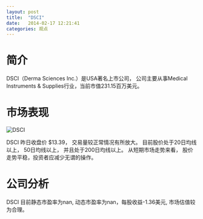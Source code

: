 ```yaml
---
layout: post
title:  "DSCI"
date:   2014-02-17 12:21:41
categories: 观点
---
```


# 简介
DSCI（Derma Sciences Inc.）是USA著名上市公司，
公司主要从事Medical Instruments & Supplies行业，当前市值231.15百万美元。

# 市场表现

![DSCI](http://finviz.com/chart.ashx?t=DSCI&ty=c&ta=1&p=d&s=l)

DSCI 昨日收盘价 $13.39，
交易量较正常情况有所放大。
目前股价处于20日均线以上，
50日均线以上，
并且处于200日均线以上。
从短期市场走势来看，
股价走势平稳，投资者应减少无谓的操作。

# 公司分析
DSCI 目前静态市盈率为nan, 动态市盈率为nan，每股收益-1.36美元,
市场估值较为合理。
